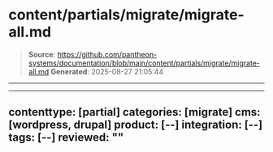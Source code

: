# content/partials/migrate/migrate-all.md

> **Source**: https://github.com/pantheon-systems/documentation/blob/main/content/partials/migrate/migrate-all.md
> **Generated**: 2025-08-27 21:05:44

---

---
contenttype: [partial]
categories: [migrate]
cms: [wordpress, drupal]
product: [--]
integration: [--]
tags: [--]
reviewed: ""
---


<TabList>

<Tab title="WordPress" id="tab-1-id" active={true}>

<Partial file="migrate/migrate-wp.md" />

</Tab>

<Tab title="Drupal" id="tab-2-id">

<Partial file="migrate/migrate-drupal.md" />

</Tab>

</TabList>
